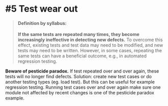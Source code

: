# #5 Test wear out

> #### Definition by syllabus:
> **If the same tests are repeated many times, they become increasingly ineffective in detecting new defects.**
> To overcome this effect, existing tests and test data may need to be modified, and new tests may need to be written. 
> However, in some cases, repeating the same tests can have a beneficial outcome, e.g., in automated regression testing.

**Beware of pesticide paradox.**
If test repeated over and over again, these tests will no longer find defects. Solution: create new test cases or do another testing types (eg. load test). But this can be useful for example regression testing. Running test cases over and over again make sure one module not affected by recent changes is one of the pesticide paradox example.